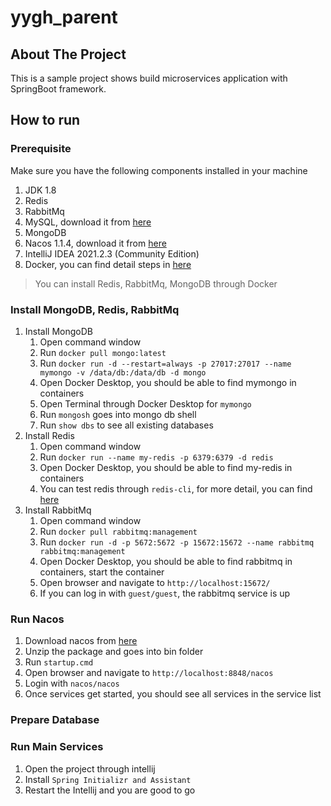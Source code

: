 # yygh_parent

## About The Project
This is a sample project shows build microservices application with SpringBoot framework.

## How to run
### Prerequisite
Make sure you have the following components installed in your machine
1. JDK 1.8
2. Redis
3. RabbitMq
4. MySQL, download it from [here](https://dev.mysql.com/downloads/installer/)
5. MongoDB
6. Nacos 1.1.4, download it from [here](https://github.com/alibaba/nacos/releases/tag/1.1.4)
7. IntelliJ IDEA 2021.2.3 (Community Edition)
8. Docker, you can find detail steps in [here](https://docs.docker.com/desktop/install/windows-install/)
> You can install Redis, RabbitMq, MongoDB through Docker
### Install MongoDB, Redis, RabbitMq
1. Install MongoDB
   1. Open command window
   2. Run `docker pull mongo:latest`
   3. Run `docker run -d --restart=always -p 27017:27017 --name mymongo -v /data/db:/data/db -d mongo`
   4. Open Docker Desktop, you should be able to find mymongo in containers
   5. Open Terminal through Docker Desktop for `mymongo`
   6. Run `mongosh` goes into mongo db shell
   7. Run `show dbs` to see all existing databases
2. Install Redis
   1. Open command window
   2. Run `docker run --name my-redis -p 6379:6379 -d redis`
   3. Open Docker Desktop, you should be able to find my-redis in containers
   4. You can test redis through `redis-cli`, for more detail, you can find [here](https://redis.io/docs/manual/cli/#:~:text=The%20Redis%20command%20line%20interface%20(%20redis%2Dcli%20)%20is%20a,replies%20from%20the%20Redis%20server.)
3. Install RabbitMq
   1. Open command window
   2. Run `docker pull rabbitmq:management`
   3. Run `docker run -d -p 5672:5672 -p 15672:15672 --name rabbitmq rabbitmq:management`
   4. Open Docker Desktop, you should be able to find rabbitmq in containers, start the container
   5. Open browser and navigate to `http://localhost:15672/`
   6. If you can log in with `guest/guest`, the rabbitmq service is up
### Run Nacos
   1. Download nacos from [here](https://github.com/alibaba/nacos/releases/tag/1.1.4)
   2. Unzip the package and goes into bin folder
   3. Run `startup.cmd`
   4. Open browser and navigate to `http://localhost:8848/nacos`
   5. Login with `nacos/nacos`
   6. Once services get started, you should see all services in the service list
### Prepare Database
### Run Main Services 
   1. Open the project through intellij
   2. Install `Spring Initializr and Assistant`
   3. Restart the Intellij and you are good to go